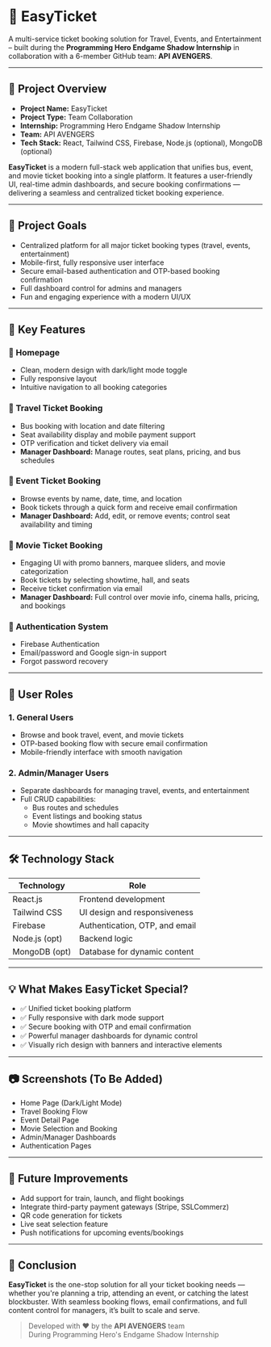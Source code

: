 # 🎫 EasyTicket

A multi-service ticket booking solution for Travel, Events, and Entertainment – built during the **Programming Hero Endgame Shadow Internship** in collaboration with a 6-member GitHub team: **API AVENGERS**.

---

## 📌 Project Overview

- **Project Name:** EasyTicket  
- **Project Type:** Team Collaboration  
- **Internship:** Programming Hero Endgame Shadow Internship  
- **Team:** API AVENGERS  
- **Tech Stack:** React, Tailwind CSS, Firebase, Node.js (optional), MongoDB (optional)

**EasyTicket** is a modern full-stack web application that unifies bus, event, and movie ticket booking into a single platform. It features a user-friendly UI, real-time admin dashboards, and secure booking confirmations — delivering a seamless and centralized ticket booking experience.

---

## 🎯 Project Goals

- Centralized platform for all major ticket booking types (travel, events, entertainment)  
- Mobile-first, fully responsive user interface  
- Secure email-based authentication and OTP-based booking confirmation  
- Full dashboard control for admins and managers  
- Fun and engaging experience with a modern UI/UX

---

## 🧩 Key Features

### 🔹 Homepage
- Clean, modern design with dark/light mode toggle  
- Fully responsive layout  
- Intuitive navigation to all booking categories  

### 🔹 Travel Ticket Booking
- Bus booking with location and date filtering  
- Seat availability display and mobile payment support  
- OTP verification and ticket delivery via email  
- **Manager Dashboard:** Manage routes, seat plans, pricing, and bus schedules  

### 🔹 Event Ticket Booking
- Browse events by name, date, time, and location  
- Book tickets through a quick form and receive email confirmation  
- **Manager Dashboard:** Add, edit, or remove events; control seat availability and timing  

### 🔹 Movie Ticket Booking
- Engaging UI with promo banners, marquee sliders, and movie categorization  
- Book tickets by selecting showtime, hall, and seats  
- Receive ticket confirmation via email  
- **Manager Dashboard:** Full control over movie info, cinema halls, pricing, and bookings  

### 🔹 Authentication System
- Firebase Authentication  
- Email/password and Google sign-in support  
- Forgot password recovery  

---

## 👥 User Roles

### 1. General Users
- Browse and book travel, event, and movie tickets  
- OTP-based booking flow with secure email confirmation  
- Mobile-friendly interface with smooth navigation  

### 2. Admin/Manager Users
- Separate dashboards for managing travel, events, and entertainment  
- Full CRUD capabilities:
  - Bus routes and schedules  
  - Event listings and booking status  
  - Movie showtimes and hall capacity  

---

## 🛠️ Technology Stack

| Technology    | Role                               |
|---------------|------------------------------------|
| React.js      | Frontend development               |
| Tailwind CSS  | UI design and responsiveness       |
| Firebase      | Authentication, OTP, and email     |
| Node.js (opt) | Backend logic                      |
| MongoDB (opt) | Database for dynamic content        |

---

## 💡 What Makes EasyTicket Special?

- ✅ Unified ticket booking platform  
- ✅ Fully responsive with dark mode support  
- ✅ Secure booking with OTP and email confirmation  
- ✅ Powerful manager dashboards for dynamic control  
- ✅ Visually rich design with banners and interactive elements  

---

## 📷 Screenshots (To Be Added)
- Home Page (Dark/Light Mode)  
- Travel Booking Flow  
- Event Detail Page  
- Movie Selection and Booking  
- Admin/Manager Dashboards  
- Authentication Pages  

---

## 🚀 Future Improvements

- Add support for train, launch, and flight bookings  
- Integrate third-party payment gateways (Stripe, SSLCommerz)  
- QR code generation for tickets  
- Live seat selection feature  
- Push notifications for upcoming events/bookings  

---

## 📍 Conclusion

**EasyTicket** is the one-stop solution for all your ticket booking needs — whether you're planning a trip, attending an event, or catching the latest blockbuster. With seamless booking flows, email confirmations, and full content control for managers, it’s built to scale and serve.

> Developed with ❤️ by the **API AVENGERS** team  
> During Programming Hero's Endgame Shadow Internship  
